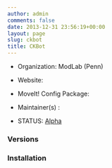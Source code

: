 ```yaml
---
author: admin
comments: false
date: 2013-12-31 23:56:19+00:00
layout: page
slug: ckbot
title: CKBot
---
```



	
  * Organization: ModLab (Penn)

	
  * Website:

	
  * MoveIt! Config Package:

	
  * Maintainer(s) :

	
  * STATUS: [Alpha](/about/moveit-status#status-code-robots)




### Versions








### Installation






